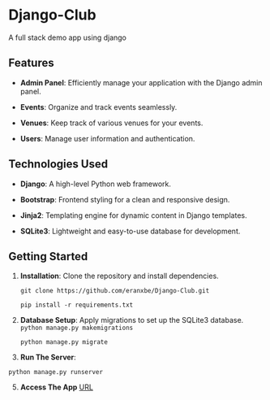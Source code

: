 # Django-Club
A full stack demo app using django
## Features

- **Admin Panel**: Efficiently manage your application with the Django admin panel.
  
- **Events**: Organize and track events seamlessly.

- **Venues**: Keep track of various venues for your events.

- **Users**: Manage user information and authentication.

## Technologies Used

- **Django**: A high-level Python web framework.
  
- **Bootstrap**: Frontend styling for a clean and responsive design.

- **Jinja2**: Templating engine for dynamic content in Django templates.

- **SQLite3**: Lightweight and easy-to-use database for development.

## Getting Started

1. **Installation**: Clone the repository and install dependencies.
   
   `git clone https://github.com/eranxbe/Django-Club.git`

   `pip install -r requirements.txt`
   
3. **Database Setup**:  Apply migrations to set up the SQLite3 database.
   `python manage.py makemigrations`
   
   `python manage.py migrate`
4. **Run The Server**:

  `python manage.py runserver`

5. **Access The App**
   [URL](http://127.0.0.1:8000)
   

   
   
